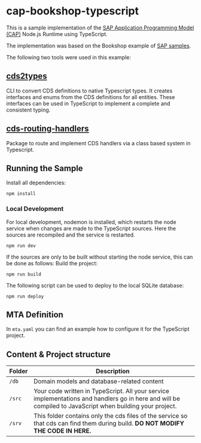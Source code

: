 # cap-bookshop-typescript
This is a sample implementation of the [SAP Application Programming Model (CAP)](https://cap.cloud.sap/) Node.js Runtime using TypeScript.

The implementation was based on the Bookshop example of [SAP samples](https://github.com/SAP-samples/cloud-cap-samples).

The following two tools were used in this example:

## [cds2types](https://www.npmjs.com/package/cds2types)
CLI to convert CDS definitions to native Typescript types.
It creates interfaces and enums from the CDS definitions for all entities. These interfaces can be used in TypeScript to implement a complete and consistent typing.

## [cds-routing-handlers](https://www.npmjs.com/package/cds-routing-handlers)
Package to route and implement CDS handlers via a class based system in Typescript.

## Running the Sample
Install all dependencies:
```
npm install
```
### Local Development
For local development, nodemon is installed, which restarts the node service when changes are made to the TypeScript sources. Here the sources are recompiled and the service is restarted.
```
npm run dev
```
If the sources are only to be built without starting the node service, this can be done as follows:
Build the project:
```
npm run build
```
The following script can be used to deploy to the local SQLite database:
```
npm run deploy
```

## MTA Definition
In `mta.yaml` you can find an example how to configure it for the TypeScript project.

## Content & Project structure
| Folder        | Description   |
| ------------- | ------------- |
|`/db`|Domain models and database-related content|
|`/src`|Your code written in TypeScript. All your service implementations and handlers go in here and will be compiled to JavaScript when building your project.|
|`/srv`|This folder contains only the cds files of the service so that cds can find them during build. **DO NOT MODIFY THE CODE IN HERE.**|

